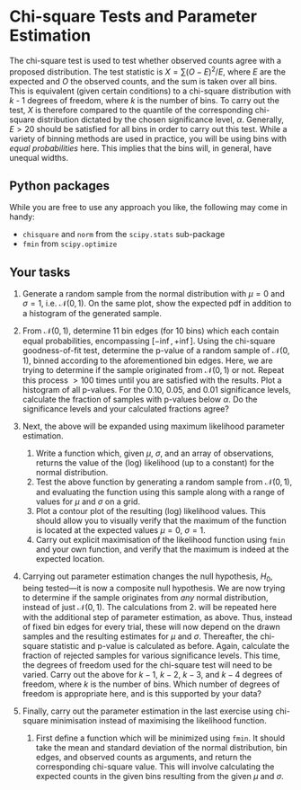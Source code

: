 # Chi-square Tests and Parameter Estimation

The chi-square test is used to test whether observed counts agree with a proposed distribution.
The test statistic is $X = \sum (O - E)^2 / E,$ where $E$ are the expected and $O$ the observed counts, and the sum is taken over all bins.
This is equivalent (given certain conditions) to a chi-square distribution with $k$ - 1 degrees of freedom, where $k$ is the number of bins.
To carry out the test, $X$ is therefore compared to the quantile of the corresponding chi-square distribution dictated by the chosen significance level, $\alpha$.
Generally, $E > 20$ should be satisfied for all bins in order to carry out this test.
While a variety of binning methods are used in practice, you will be using bins with _equal probabilities_ here.
This implies that the bins will, in general, have unequal widths.

## Python packages

While you are free to use any approach you like, the following may come in handy:
 - `chisquare` and `norm` from the `scipy.stats` sub-package
 - `fmin` from `scipy.optimize`

## Your tasks

 1. Generate a random sample from the normal distribution with $\mu=0$ and $\sigma=1$, i.e. $\mathcal{N}(0, 1)$.
 On the same plot, show the expected pdf in addition to a histogram of the generated sample.
 2. From $\mathcal{N}(0, 1)$, determine 11 bin edges (for 10 bins) which each contain equal probabilities, encompassing $[-\inf, +\inf]$.
 Using the chi-square goodness-of-fit test, determine the p-value of a random sample of $\mathcal{N}(0, 1)$, binned according to the aforementioned bin edges.
 Here, we are trying to determine if the sample originated from $\mathcal{N}(0, 1)$ or not.
 Repeat this process $>100$ times until you are satisfied with the results.
 Plot a histogram of all p-values.
 For the $0.10$, $0.05$, and $0.01$ significance levels, calculate the fraction of samples with p-values below $\alpha$.
 Do the significance levels and your calculated fractions agree?
 3. Next, the above will be expanded using maximum likelihood parameter estimation.
    1. Write a function which, given $\mu$, $\sigma$, and an array of observations, returns the value of the (log) likelihood (up to a constant) for the normal distribution.
    2. Test the above function by generating a random sample from $\mathcal{N}(0, 1)$, and evaluating the function using this sample along with a range of values for $\mu$ and $\sigma$ on a grid.
    3. Plot a contour plot of the resulting (log) likelihood values. This should allow you to visually verify that the maximum of the function is located at the expected values $\mu=0$, $\sigma=1$.
    4. Carry out explicit maximisation of the likelihood function using `fmin` and your own function, and verify that the maximum is indeed at the expected location.

 4. Carrying out parameter estimation changes the null hypothesis, $H_0$, being tested—it is now a composite null hypothesis.
 We are now trying to determine if the sample originates from _any_ normal distribution, instead of just $\mathcal{N}(0, 1)$.
 The calculations from 2. will be repeated here with the additional step of parameter estimation, as above.
 Thus, instead of fixed bin edges for every trial, these will now depend on the drawn samples and the resulting estimates for $\mu$ and $\sigma$.
 Thereafter, the chi-square statistic and p-value is calculated as before.
 Again, calculate the fraction of rejected samples for various significance levels.
 This time, the degrees of freedom used for the chi-square test will need to be varied.
 Carry out the above for $k-1$, $k-2$, $k-3$, and $k-4$ degrees of freedom, where $k$ is the number of bins.
 Which number of degrees of freedom is appropriate here, and is this supported by your data?
 5. Finally, carry out the parameter estimation in the last exercise using chi-square minimisation instead of maximising the likelihood function.
    1. First define a function which will be minimized using `fmin`.
    It should take the mean and standard deviation of the normal distribution, bin edges, and observed counts as arguments, and return the corresponding chi-square value.
    This will involve calculating the expected counts in the given bins resulting from the given $\mu$ and $\sigma$.
